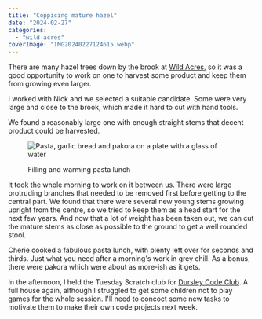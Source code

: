 ```yaml
---
title: "Coppicing mature hazel"
date: "2024-02-27"
categories: 
  - "wild-acres"
coverImage: "IMG20240227124615.webp"
---
```


There are many hazel trees down by the brook at [Wild Acres](https://wildacres.org.uk/), so it was a good opportunity to work on one to harvest some product and keep them from growing even larger.

I worked with Nick and we selected a suitable candidate. Some were very large and close to the brook, which made it hard to cut with hand tools.

We found a reasonably large one with enough straight stems that decent product could be harvested.

<figure>

![Pasta, garlic bread and pakora on a plate with a glass of water](images/IMG20240227131332-1024x576.webp)

<figcaption>

Filling and warming pasta lunch

</figcaption>

</figure>

It took the whole morning to work on it between us. There were large protruding branches that needed to be removed first before getting to the central part. We found that there were several new young stems growing upright from the centre, so we tried to keep them as a head start for the next few years. And now that a lot of weight has been taken out, we can cut the mature stems as close as possible to the ground to get a well rounded stool.

Cherie cooked a fabulous pasta lunch, with plenty left over for seconds and thirds. Just what you need after a morning's work in grey chill. As a bonus, there were pakora which were about as more-ish as it gets.

In the afternoon, I held the Tuesday Scratch club for [Dursley Code Club](https://www.facebook.com/dursleycodeclub). A full house again, although I struggled to get some children not to play games for the whole session. I'll need to concoct some new tasks to motivate them to make their own code projects next week.
